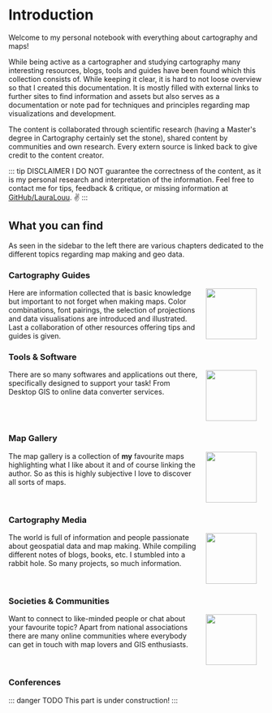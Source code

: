 
# Introduction

Welcome to my personal notebook with everything about cartography and maps!

While being active as a cartographer and studying cartography many interesting resources, blogs, tools and guides have been found which this collection consists of. While keeping it clear, it is hard to not loose overview so that I created this documentation. It is mostly filled with external links to further sites to find information and assets but also serves as a documentation or note pad for techniques and principles regarding map visualizations and development. 

The content is collaborated through scientific research (having a Master's degree in Cartography certainly set the stone), shared content by communities and own research. Every extern source is linked back to give credit to the content creator. 

::: tip DISCLAIMER
I DO NOT guarantee the correctness of the content, as it is my personal research and interpretation of the information. Feel free to contact me for tips, feedback & critique, or missing information at [GitHub/LauraLouu](https://github.com/LauraLouu). :v:
:::

## What you can find
As seen in the sidebar to the left there are various chapters dedicated to the different topics regarding map making and geo data. 



### Cartography Guides
<img src="/assets/img/guide.png" width="100" height="100" style="float: right; margin: 0px 15px 15px 15px;" />

Here are information collected that is basic knowledge but important to not forget when making maps. Color combinations, font pairings, the selection of projections and data visualisations are introduced and illustrated. Last a collaboration of other resources offering tips and guides is given. 
<p style="clear:both;"></p>

### Tools & Software
<img src="/assets/img/tools.png" width="100" height="100" style="float: right; margin: 0px 15px 15px 15px;" />

There are so many softwares and applications out there, specifically designed to support your task! From Desktop GIS to online data converter services. 
<p style="clear:both;"></p>

<!--### Open Data Map
So this map is still **in progress** as it turns out to be a huge task to fulfill. What I aim to achieve is an overview of geospatial open data providers corresponding to their location or geographical extent of their data. -->

### Map Gallery
<img src="/assets/img/gallery.png" width="100" height="100" style="float: right; margin: 0px 15px 15px 15px;" />

The map gallery is a collection of **my** favourite maps highlighting what I like about it and of course linking the author. So as this is highly subjective I love to discover all sorts of maps.
<p style="clear:both;"></p>

### Cartography Media 
<img src="/assets/img/media.png" width="100" height="100" style="float: right; margin: 0px 15px 15px 15px;" />

The world is full of information and people passionate about geospatial data and map making. While compiling different notes of blogs, books, etc. I stumbled into a rabbit hole. So many projects, so much information. 
<p style="clear:both;"></p>

### Societies & Communities
<img src="/assets/img/social.png" width="100" height="100" style="float: right; margin: 0px 15px 15px 15px;" />

Want to connect to like-minded people or chat about your favourite topic? Apart from national associations there are many online communities where everybody can get in touch with map lovers and GIS enthusiasts. 
<p style="clear:both;"></p>

### Conferences 
::: danger TODO
This part is under construction!
:::